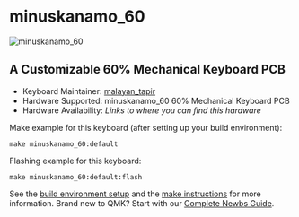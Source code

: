 # minuskanamo_60

![minuskanamo_60](https://i.imgur.com/yBAKOIl.png)

## A Customizable 60% Mechanical Keyboard PCB

* Keyboard Maintainer: [malayan_tapir](https://github.com/malayan-tapir)
* Hardware Supported: minuskanamo_60 60% Mechanical Keyboard PCB
* Hardware Availability: *Links to where you can find this hardware*

Make example for this keyboard (after setting up your build environment):

    make minuskanamo_60:default

Flashing example for this keyboard:

    make minuskanamo_60:default:flash

See the [build environment setup](https://docs.qmk.fm/#/getting_started_build_tools) and the [make instructions](https://docs.qmk.fm/#/getting_started_make_guide) for more information. Brand new to QMK? Start with our [Complete Newbs Guide](https://docs.qmk.fm/#/newbs).